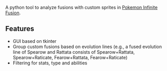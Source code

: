 A python tool to analyze fusions with custom sprites in 
[Pokemon Infinite Fusion](https://infinitefusion.fandom.com/wiki/Pok%C3%A9mon_Infinite_Fusion_Wiki).

## Features

- GUI based on tkinter
- Group custom fusions based on evolution lines (e.g., a fused evolution line of Spearow and Rattata
 consists of Spearow+Rattata, Spearow+Raticate, Fearow+Rattata, Fearow+Raticate)
- Filtering for stats, type and abilities
